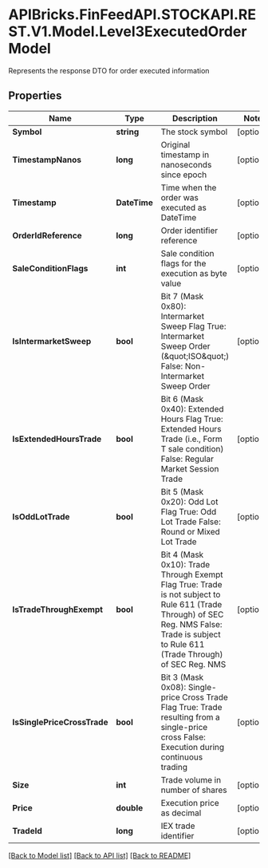 # APIBricks.FinFeedAPI.STOCKAPI.REST.V1.Model.Level3ExecutedOrderModel
Represents the response DTO for order executed information

## Properties

Name | Type | Description | Notes
------------ | ------------- | ------------- | -------------
**Symbol** | **string** | The stock symbol | [optional] 
**TimestampNanos** | **long** | Original timestamp in nanoseconds since epoch | [optional] 
**Timestamp** | **DateTime** | Time when the order was executed as DateTime | [optional] 
**OrderIdReference** | **long** | Order identifier reference | [optional] 
**SaleConditionFlags** | **int** | Sale condition flags for the execution as byte value | [optional] 
**IsIntermarketSweep** | **bool** | Bit 7 (Mask 0x80): Intermarket Sweep Flag  True: Intermarket Sweep Order (\&quot;ISO\&quot;)  False: Non-Intermarket Sweep Order | [optional] 
**IsExtendedHoursTrade** | **bool** | Bit 6 (Mask 0x40): Extended Hours Flag  True: Extended Hours Trade (i.e., Form T sale condition)  False: Regular Market Session Trade | [optional] 
**IsOddLotTrade** | **bool** | Bit 5 (Mask 0x20): Odd Lot Flag  True: Odd Lot Trade  False: Round or Mixed Lot Trade | [optional] 
**IsTradeThroughExempt** | **bool** | Bit 4 (Mask 0x10): Trade Through Exempt Flag  True: Trade is not subject to Rule 611 (Trade Through) of SEC Reg. NMS  False: Trade is subject to Rule 611 (Trade Through) of SEC Reg. NMS | [optional] 
**IsSinglePriceCrossTrade** | **bool** | Bit 3 (Mask 0x08): Single-price Cross Trade Flag  True: Trade resulting from a single-price cross  False: Execution during continuous trading | [optional] 
**Size** | **int** | Trade volume in number of shares | [optional] 
**Price** | **double** | Execution price as decimal | [optional] 
**TradeId** | **long** | IEX trade identifier | [optional] 

[[Back to Model list]](../../README.md#documentation-for-models) [[Back to API list]](../../README.md#documentation-for-api-endpoints) [[Back to README]](../../README.md)

